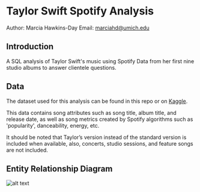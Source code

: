 # Taylor Swift Spotify Analysis

Author: Marcia Hawkins-Day
Email: marciahd@umich.edu

## Introduction
A SQL analysis of Taylor Swift's music using Spotify Data from her first nine studio albums to answer clientele questions. 

## Data

The dataset used for this analysis can be found in this repo or on [Kaggle](https://www.kaggle.com/datasets/thespacefreak/taylor-swift-spotify-data?select=spotify_taylorswift.csv). 

This data contains song attributes such as song title, album title, and release date, as well as song metrics created by Spotify algorithms such as 'popularity', danceability, energy, etc.

It should be noted that Taylor’s version instead of the standard version is included when available, also, concerts, studio sessions, and feature songs are not included. 

## Entity Relationship Diagram
![alt text](./images/ERD.png)
